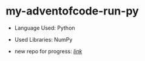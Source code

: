 # my-adventofcode-run-py
* Language Used: Python
* Used Libraries: NumPy

* new repo for progress: [*link*](https://github.com/zoomqg/my-adventofcode-run-py)
